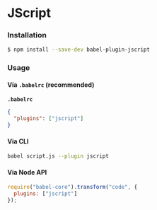 # JScript

### Installation

```sh
$ npm install --save-dev babel-plugin-jscript
```

### Usage

#### Via `.babelrc` (recommended)

**`.babelrc`**

```json
{
  "plugins": ["jscript"]
}
```

#### Via CLI

```sh
babel script.js --plugin jscript
```

#### Via Node API

```js
require("babel-core").transform("code", {
  plugins: ["jscript"]
});
```
